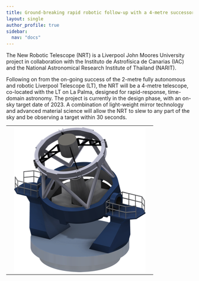 ```yaml
---
title: Ground-breaking rapid robotic follow-up with a 4-metre successor to the Liverpool Telescope
layout: single
author_profile: true
sidebar:
  nav: "docs"
---
```


The New Robotic Telescope (NRT) is a Liverpool John Moores University project in collaboration with the Instituto de Astrofísica de Canarias (IAC) and the National Astronomical Research Institute of Thailand (NARIT). 

Following on from the on-going success of the 2-metre fully autonomous and robotic Liverpool Telescope (LT), the NRT will be a 4-metre telescope, co-located with the LT on La Palma, designed for rapid-response, time-domain astronomy. The project is currently in the design phase, with an on-sky target date of 2023. A combination of light-weight mirror technology and advanced material science will allow the NRT to slew to any part of the sky and be observing a target within 30 seconds. 


|  |  |  |
| --- | --- | --- |
|  | ![LT2](assets/LT2.png) |  |
